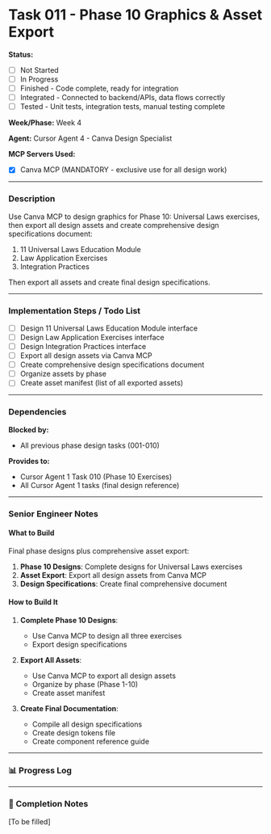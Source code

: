 # Task 011 - Phase 10 Graphics & Asset Export

**Status:** 
- [ ] Not Started
- [ ] In Progress
- [ ] Finished - Code complete, ready for integration
- [ ] Integrated - Connected to backend/APIs, data flows correctly
- [ ] Tested - Unit tests, integration tests, manual testing complete

**Week/Phase:** Week 4

**Agent:** Cursor Agent 4 - Canva Design Specialist

**MCP Servers Used:**
- [X] Canva MCP (MANDATORY - exclusive use for all design work)

---

### Description

Use Canva MCP to design graphics for Phase 10: Universal Laws exercises, then export all design assets and create comprehensive design specifications document:
1. 11 Universal Laws Education Module
2. Law Application Exercises
3. Integration Practices

Then export all assets and create final design specifications.

---

### Implementation Steps / Todo List

- [ ] Design 11 Universal Laws Education Module interface
- [ ] Design Law Application Exercises interface
- [ ] Design Integration Practices interface
- [ ] Export all design assets via Canva MCP
- [ ] Create comprehensive design specifications document
- [ ] Organize assets by phase
- [ ] Create asset manifest (list of all exported assets)

---

### Dependencies

**Blocked by:**
- All previous phase design tasks (001-010)

**Provides to:**
- Cursor Agent 1 Task 010 (Phase 10 Exercises)
- All Cursor Agent 1 tasks (final design reference)

---

### Senior Engineer Notes

#### What to Build

Final phase designs plus comprehensive asset export:

1. **Phase 10 Designs**: Complete designs for Universal Laws exercises
2. **Asset Export**: Export all design assets from Canva MCP
3. **Design Specifications**: Create final comprehensive document

#### How to Build It

1. **Complete Phase 10 Designs**:
   - Use Canva MCP to design all three exercises
   - Export design specifications

2. **Export All Assets**:
   - Use Canva MCP to export all design assets
   - Organize by phase (Phase 1-10)
   - Create asset manifest

3. **Create Final Documentation**:
   - Compile all design specifications
   - Create design tokens file
   - Create component reference guide

---

### 📊 Progress Log

---

### 🏁 Completion Notes

[To be filled]

